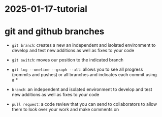 # 2025-01-17-tutorial
# git and github branches 
- `git branch`: creates a new an independent and isolated environment to develop and test new additions as well as fixes to your code
- `git switch`: moves our position to the indicated branch
- `git log --oneline --graph --all`: allows you to see all progress (commits and pushes) or all branches and indicates each commit using a *


- `branch`: an independent and isolated environment to develop and test new additions as well as fixes to your code
- `pull request`: a code review that you can send to collaborators to allow them to look over your work and make comments on


